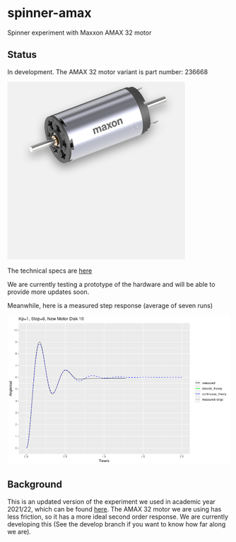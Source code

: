 # spinner-amax
Spinner experiment with Maxxon AMAX 32 motor

## Status

In development. The AMAX 32 motor variant is part number: 236668

![motor](./img/A-max-32-236666-NEW.jpg)

The technical specs are [here](./hw/docEN-21-176.pdf/)

We are currently testing a prototype of the hardware and will be able to provide more updates soon.

Meanwhile, here is a measured step response (average of seven runs)

![step](./img/step.png)


## Background

This is an updated version of the experiment we used in academic year 2021/22, which can be found [here](https://github.com/practable/spinner-nidec). The AMAX 32 motor we are using has less friction, so it has a more ideal second order response. We are currently developing this (See the develop branch if you want to know how far along we are).
